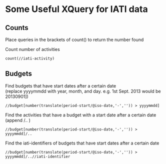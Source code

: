 Some Useful XQuery for IATI data
================================

Counts
------
Place queries in the brackets of count() to return the number found

Count number of activities

    count(//iati-activity)

Budgets
-------

Find budgets that have start dates after a certain date  
(replace yyyymmdd with year, month, and day. e.g. 1st Sept. 2013 would be 20130901])

    //budget[number(translate(period-start/@iso-date,'-','')) > yyyymmdd]

Find the activities that have a budget with a start date after a certain date  
(append /.. )
    
    //budget[number(translate(period-start/@iso-date,'-','')) > yyyymmdd]/..

Find the iati-identifiers of budgets that have start dates after a certain date
    
    //budget[number(translate(period-start/@iso-date,'-','')) > yyyymmdd]/..//iati-identifier
